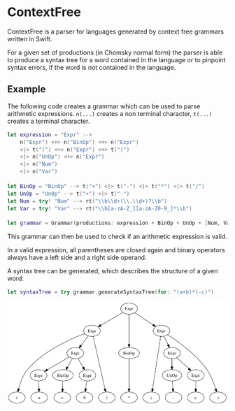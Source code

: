 # ContextFree

ContextFree is a parser for languages generated by context free grammars written in Swift.

For a given set of productions (in Chomsky normal form) the parser is able to 
produce a syntax tree for a word contained in the language
or to pinpoint syntax errors, if the word is not contained in the language.

## Example

The following code creates a grammar which can be used to parse arithmetic expressions.
`n(...)` creates a non terminal character, `t(...)` creates a terminal character.

```swift
let expression = "Expr" -->
	n("Expr") <+> n("BinOp") <+> n("Expr")
	<|> t("(") <+> n("Expr") <+> t(")")
	<|> n("UnOp") <+> n("Expr")
	<|> n("Num")
	<|> n("Var")

let BinOp = "BinOp" --> t("+") <|> t("-") <|> t("*") <|> t("/")
let UnOp = "UnOp" --> t("+") <|> t("-")
let Num = try! "Num" --> rt("\\b\\d+(\\.\\d+)?\\b")
let Var = try! "Var" --> rt("\\b[a-zA-Z_][a-zA-Z0-9_]*\\b")

let grammar = Grammar(productions: expression + BinOp + UnOp + [Num, Var], start: "Expr")
```

This grammar can then be used to check if an arithmetic expression is valid.

In a valid expression, all parentheses are closed again and 
binary operators always have a left side and a right side operand.

A syntax tree can be generated, which describes the structure of a given word:

 ```swift
 let syntaxTree = try grammar.generateSyntaxTree(for: "(a+b)*(-c)")
 ```

<img src="example-syntax-tree.png"/>
